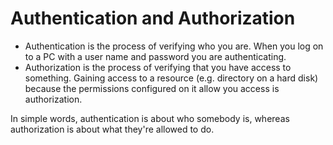 # Authentication and Authorization

- Authentication is the process of verifying who you are. When you log on to a PC with a user name and password you are authenticating.
- Authorization is the process of verifying that you have access to something. Gaining access to a resource (e.g. directory on a hard disk) because the permissions configured on it allow you access is authorization.

In simple words, authentication is about who somebody is, whereas authorization is about what they're allowed to do.
